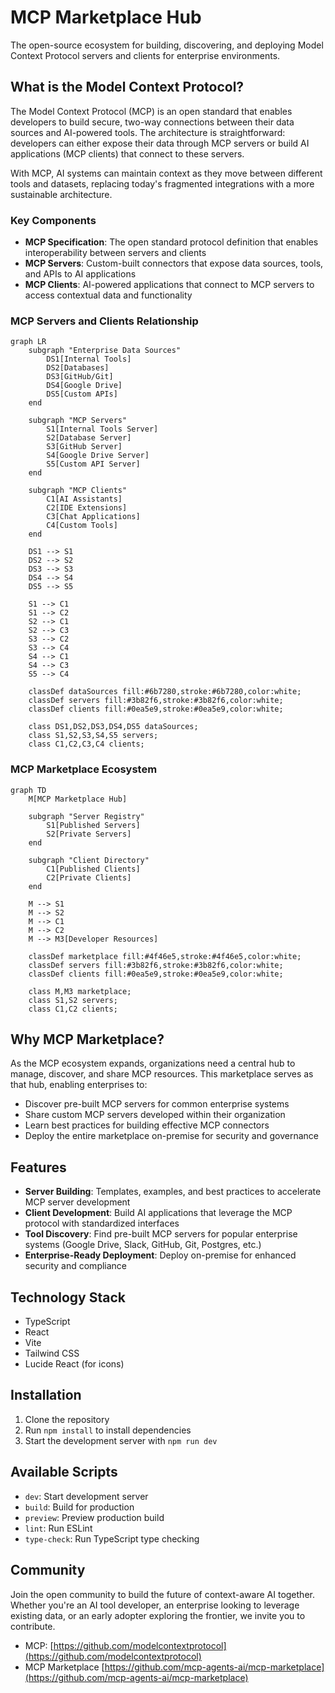 # MCP Marketplace Hub

The open-source ecosystem for building, discovering, and deploying Model Context Protocol servers and clients for enterprise environments.

## What is the Model Context Protocol?

The Model Context Protocol (MCP) is an open standard that enables developers to build secure, two-way connections between their data sources and AI-powered tools. The architecture is straightforward: developers can either expose their data through MCP servers or build AI applications (MCP clients) that connect to these servers.

With MCP, AI systems can maintain context as they move between different tools and datasets, replacing today's fragmented integrations with a more sustainable architecture.

### Key Components
- **MCP Specification**: The open standard protocol definition that enables interoperability between servers and clients
- **MCP Servers**: Custom-built connectors that expose data sources, tools, and APIs to AI applications
- **MCP Clients**: AI-powered applications that connect to MCP servers to access contextual data and functionality

### MCP Servers and Clients Relationship

```mermaid
graph LR
    subgraph "Enterprise Data Sources"
        DS1[Internal Tools]
        DS2[Databases]
        DS3[GitHub/Git]
        DS4[Google Drive]
        DS5[Custom APIs]
    end

    subgraph "MCP Servers"
        S1[Internal Tools Server]
        S2[Database Server]
        S3[GitHub Server]
        S4[Google Drive Server]
        S5[Custom API Server]
    end

    subgraph "MCP Clients"
        C1[AI Assistants]
        C2[IDE Extensions]
        C3[Chat Applications]
        C4[Custom Tools]
    end

    DS1 --> S1
    DS2 --> S2
    DS3 --> S3
    DS4 --> S4
    DS5 --> S5

    S1 --> C1
    S1 --> C2
    S2 --> C1
    S2 --> C3
    S3 --> C2
    S3 --> C4
    S4 --> C1
    S4 --> C3
    S5 --> C4

    classDef dataSources fill:#6b7280,stroke:#6b7280,color:white;
    classDef servers fill:#3b82f6,stroke:#3b82f6,color:white;
    classDef clients fill:#0ea5e9,stroke:#0ea5e9,color:white;
    
    class DS1,DS2,DS3,DS4,DS5 dataSources;
    class S1,S2,S3,S4,S5 servers;
    class C1,C2,C3,C4 clients;
```

### MCP Marketplace Ecosystem

```mermaid
graph TD
    M[MCP Marketplace Hub]
    
    subgraph "Server Registry"
        S1[Published Servers]
        S2[Private Servers]
    end
    
    subgraph "Client Directory"
        C1[Published Clients]
        C2[Private Clients]
    end
    
    M --> S1
    M --> S2
    M --> C1
    M --> C2
    M --> M3[Developer Resources]
    
    classDef marketplace fill:#4f46e5,stroke:#4f46e5,color:white;
    classDef servers fill:#3b82f6,stroke:#3b82f6,color:white;
    classDef clients fill:#0ea5e9,stroke:#0ea5e9,color:white;
    
    class M,M3 marketplace;
    class S1,S2 servers;
    class C1,C2 clients;
```

## Why MCP Marketplace?

As the MCP ecosystem expands, organizations need a central hub to manage, discover, and share MCP resources. This marketplace serves as that hub, enabling enterprises to:
- Discover pre-built MCP servers for common enterprise systems
- Share custom MCP servers developed within their organization
- Learn best practices for building effective MCP connectors
- Deploy the entire marketplace on-premise for security and governance

## Features

- **Server Building**: Templates, examples, and best practices to accelerate MCP server development
- **Client Development**: Build AI applications that leverage the MCP protocol with standardized interfaces
- **Tool Discovery**: Find pre-built MCP servers for popular enterprise systems (Google Drive, Slack, GitHub, Git, Postgres, etc.)
- **Enterprise-Ready Deployment**: Deploy on-premise for enhanced security and compliance

## Technology Stack
- TypeScript
- React
- Vite
- Tailwind CSS
- Lucide React (for icons)

## Installation
1. Clone the repository
2. Run `npm install` to install dependencies
3. Start the development server with `npm run dev`

## Available Scripts
- `dev`: Start development server
- `build`: Build for production
- `preview`: Preview production build
- `lint`: Run ESLint
- `type-check`: Run TypeScript type checking

## Community

Join the open community to build the future of context-aware AI together. Whether you're an AI tool developer, an enterprise looking to leverage existing data, or an early adopter exploring the frontier, we invite you to contribute.

- MCP: [https://github.com/modelcontextprotocol](https://github.com/modelcontextprotocol)
- MCP Marketplace [https://github.com/mcp-agents-ai/mcp-marketplace](https://github.com/mcp-agents-ai/mcp-marketplace)
